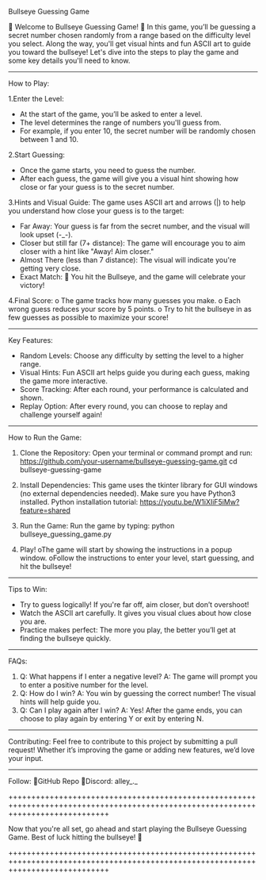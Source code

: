Bullseye Guessing Game

🎯 Welcome to Bullseye Guessing Game! 🎯
In this game, you’ll be guessing a secret number chosen randomly from a range based on the difficulty level you select. 
Along the way, you'll get visual hints and fun ASCII art to guide you toward the bullseye! 
Let's dive into the steps to play the game and some key details you'll need to know.

----------------------------------------------------------------------------------------------------------------------------

How to Play:

1.Enter the Level:
* At the start of the game, you’ll be asked to enter a level.
* The level determines the range of numbers you'll guess from. 
* For example, if you enter 10, the secret number will be randomly chosen between 1 and 10.

2.Start Guessing:
* Once the game starts, you need to guess the number.
* After each guess, the game will give you a visual hint showing
  how close or far your guess is to the secret number.

3.Hints and Visual Guide:
The game uses ASCII art and arrows (|) to help you understand how close your guess is to the target:
* Far Away: Your guess is far from the secret number, and the visual will look upset (-_-).
* Closer but still far (7+ distance): The game will encourage you to aim closer with a hint like "Away! Aim closer."
* Almost There (less than 7 distance): The visual will indicate you're getting very close.
* Exact Match: 🎯 You hit the Bullseye, and the game will celebrate your victory!

4.Final Score:
o The game tracks how many guesses you make.
o Each wrong guess reduces your score by 5 points.
o Try to hit the bullseye in as few guesses as possible to maximize your score!

-----------------------------------------------------------------------------------------------------------------------------

Key Features:
- Random Levels: 
    Choose any difficulty by setting the level to a higher range.
- Visual Hints: 
    Fun ASCII art helps guide you during each guess, making the game more interactive.
- Score Tracking: 
    After each round, your performance is calculated and shown.
- Replay Option: 
    After every round, you can choose to replay and challenge yourself again!
  
---------------------------------------------------------------------------------------------------------------------------------

How to Run the Game:

1. Clone the Repository:
     Open your terminal or command prompt and run:
     https://github.com/your-username/bullseye-guessing-game.git
     cd bullseye-guessing-game

2. Install Dependencies:
     This game uses the tkinter library for GUI windows (no external dependencies needed). Make sure you have Python3 installed.
     Python installation tutorial: https://youtu.be/W1iXIiF5iMw?feature=shared

3. Run the Game:
     Run the game by typing:
     python bullseye_guessing_game.py

4. Play!
oThe game will start by showing the instructions in a popup window.
oFollow the instructions to enter your level, start guessing, and hit the bullseye!

---------------------------------------------------------------------------------------------------------------------------------

Tips to Win:
- Try to guess logically! If you're far off, aim closer, but don’t overshoot!
- Watch the ASCII art carefully. It gives you visual clues about how close you are.
- Practice makes perfect: The more you play, the better you’ll get at finding the bullseye quickly.

---------------------------------------------------------------------------------------------------------------------------------

FAQs:
1. Q: What happens if I enter a negative level?
   A: The game will prompt you to enter a positive number for the level.
2. Q: How do I win?
   A: You win by guessing the correct number! The visual hints will help guide you.
3. Q: Can I play again after I win?
   A: Yes! After the game ends, you can choose to play again by entering Y or exit by entering N.
   
---------------------------------------------------------------------------------------------------------------------------------

Contributing:
Feel free to contribute to this project by submitting a pull request! 
Whether it’s improving the game or adding new features, we’d love your input.

-------------------------------------------------------------------------------------------------------------------------------------

Follow:
GitHub Repo
Discord:  alley_._

++++++++++++++++++++++++++++++++++++++++++++++++++++++++++++++++++++++++++++++++++++++++++++++++++++++++++++++++++++++++++++++++++

Now that you're all set, go ahead and start playing the Bullseye Guessing Game. Best of luck hitting the bullseye! 🎯 

++++++++++++++++++++++++++++++++++++++++++++++++++++++++++++++++++++++++++++++++++++++++++++++++++++++++++++++++++++++++++++++++++


